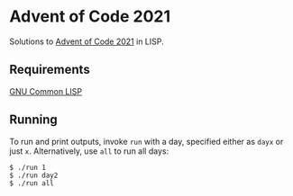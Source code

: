 # Advent of Code 2021
Solutions to [Advent of Code 2021](https://adventofcode.com/2021) in LISP.

## Requirements
[GNU Common LISP](https://www.gnu.org/software/gcl/)

## Running
To run and print outputs, invoke `run` with a day, specified either as `dayx` or just `x`.
Alternatively, use `all` to run all days:

```console
$ ./run 1
$ ./run day2
$ ./run all
```

